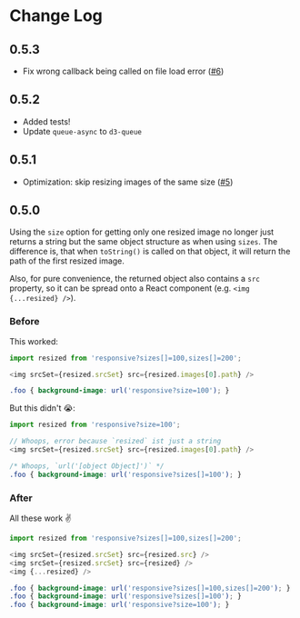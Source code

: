 # Change Log

## 0.5.3

- Fix wrong callback being called on file load error ([#6](https://github.com/herrstucki/responsive-loader/pull/6))

## 0.5.2

- Added tests!
- Update `queue-async` to `d3-queue`

## 0.5.1

- Optimization: skip resizing images of the same size ([#5](https://github.com/herrstucki/responsive-loader/pull/5))

## 0.5.0

Using the `size` option for getting only one resized image no longer just returns a string but the same object structure as when using `sizes`. The difference is, that when `toString()` is called on that object, it will return the path of the first resized image.

Also, for pure convenience, the returned object also contains a `src` property, so it can be spread onto a React component (e.g. `<img {...resized} />`).

### Before

This worked:

```js
import resized from 'responsive?sizes[]=100,sizes[]=200';

<img srcSet={resized.srcSet} src={resized.images[0].path} />
```

```css
.foo { background-image: url('responsive?size=100'); }
```

But this didn't :sob::

```js
import resized from 'responsive?size=100';

// Whoops, error because `resized` ist just a string
<img srcSet={resized.srcSet} src={resized.images[0].path} />
```

```css
/* Whoops, `url('[object Object]')` */
.foo { background-image: url('responsive?sizes[]=100'); }
```

### After

All these work :v:

```js
import resized from 'responsive?sizes[]=100,sizes[]=200';

<img srcSet={resized.srcSet} src={resized.src} />
<img srcSet={resized.srcSet} src={resized} />
<img {...resized} />
```

```css
.foo { background-image: url('responsive?sizes[]=100,sizes[]=200'); }
.foo { background-image: url('responsive?sizes[]=100'); }
.foo { background-image: url('responsive?size=100'); }
```
